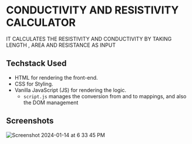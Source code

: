 # CONDUCTIVITY AND RESISTIVITY CALCULATOR

IT CALCULATES THE RESISTIVITY AND CONDUCTIVITY BY TAKING LENGTH , AREA AND RESISTANCE AS INPUT



## Techstack Used
- HTML for rendering the front-end.
- CSS for Styling.
- Vanilla JavaScript (JS) for rendering the logic.
    - `script.js` manages the conversion from and to mappings, and also the DOM management
   

## Screenshots
<img width="564" alt="Screenshot 2024-01-14 at 6 33 45 PM" src="![Alt text](image.png)">
